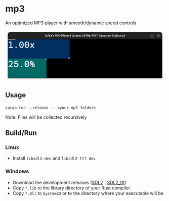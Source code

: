 # mp3
An optimized MP3 player with smooth/dynamic speed controls

![thumbnail](https://github.com/Suikaaah/mp3/blob/main/thumbnail.png)

## Usage
`cargo run --release -- <your mp3 folder>`

Note: Files will be collected recursively

## Build/Run
### Linux
- Install `libsdl2-dev` and `libsdl2-ttf-dev`

### Windows
- Download the development releases ([SDL2](https://github.com/libsdl-org/SDL/releases/tag/release-2.32.8) | [SDL2_ttf](https://github.com/libsdl-org/SDL_ttf/releases/tag/release-2.24.0))
- Copy `*.lib` to the library directory of your Rust compiler
- Copy `*.dll` to `System32` or to the directory where your executable will be
